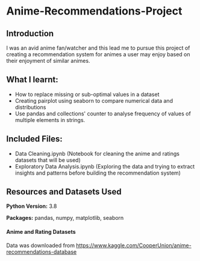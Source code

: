 # Anime-Recommendations-Project

## Introduction
I was an avid anime fan/watcher and this lead me to pursue this project of creating a recommendation system for animes a user may enjoy based on their enjoyment of similar animes.

## What I learnt:
- How to replace missing or sub-optimal values in a dataset
- Creating pairplot using seaborn to compare numerical data and distributions
- Use pandas and collections' counter to analyse frequency of values of multiple elements in strings.

## Included Files:
- Data Cleaning.ipynb (Notebook for cleaning the anime and ratings datasets that will be used)
- Exploratory Data Analysis.ipynb (Exploring the data and trying to extract insights and patterns before building the recommendation system)

## Resources and Datasets Used

**Python Version:** 3.8

**Packages:** pandas, numpy, matplotlib, seaborn

#### Anime and Rating Datasets
Data was downloaded from https://www.kaggle.com/CooperUnion/anime-recommendations-database
